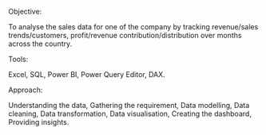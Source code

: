 Objective:

To analyse the sales data for one of the company by tracking revenue/sales trends/customers, profit/revenue contribution/distribution over months across the country. 

Tools:

Excel, SQL, Power BI, Power Query Editor, DAX.

Approach:

Understanding the data, Gathering the requirement, Data modelling, Data cleaning, Data transformation, Data visualisation, Creating the dashboard, Providing insights.
